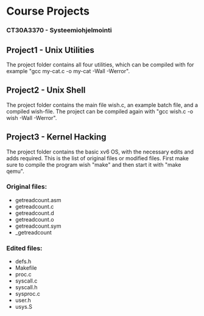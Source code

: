 # Course Projects
### CT30A3370 - Systeemiohjelmointi

## Project1 - Unix Utilities
The project folder contains all four utilities, which can be compiled with for example "gcc my-cat.c -o my-cat -Wall -Werror".

## Project2 - Unix Shell
The project folder contains the main file wish.c, an example batch file, and a compiled wish-file. The project can be compiled again with "gcc wish.c -o wish -Wall -Werror".

## Project3 - Kernel Hacking
The project folder contains the basic xv6 OS, with the necessary edits and adds required.
This is the list of original files or modified files. First make sure to compile the program wish "make" and then start it with "make qemu".
### Original files:
- getreadcount.asm
- getreadcount.c
- getreadcount.d
- getreadcount.o
- getreadcount.sym
- _getreadcount
### Edited files:
- defs.h
- Makefile
- proc.c
- syscall.c
- syscall.h
- sysproc.c
- user.h
- usys.S
